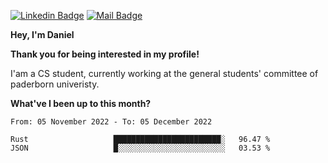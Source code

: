 [![Linkedin Badge](https://img.shields.io/badge/-LinkedIn-0e76a8?style=flat-square&logo=Linkedin&logoColor=white)](https://www.linkedin.com/in/daniel-negi-592ba3223/)
[![Mail Badge](https://img.shields.io/badge/Gmail-D14836?style=flat-square&logo=gmail&logoColor=white)](mailto:daniel.ravi.negi@googlemail.com)

**Hey, I'm Daniel**

**Thank you for being interested in my profile!**

I'am a CS student, currently working at the general students' committee of paderborn univeristy.

**What've I been up to this month?** 

<!--START_SECTION:waka-->

```text
From: 05 November 2022 - To: 05 December 2022

Rust                   ████████████████████████░   96.47 %
JSON                   █░░░░░░░░░░░░░░░░░░░░░░░░   03.53 %
```

<!--END_SECTION:waka-->
